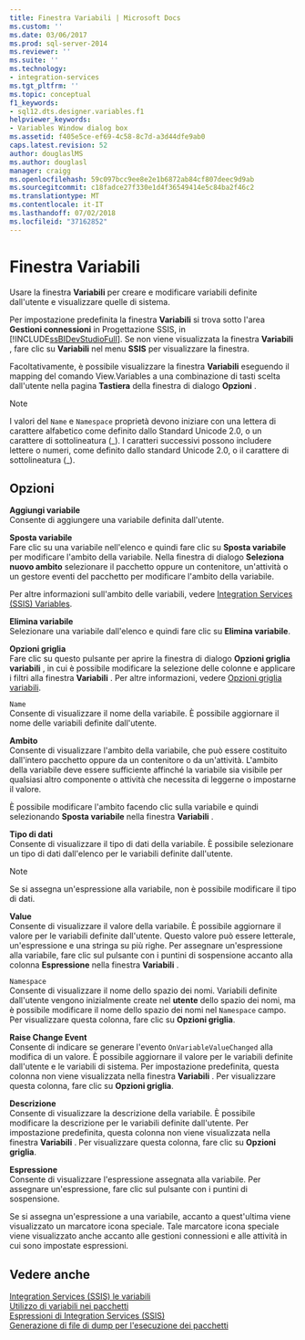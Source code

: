```yaml
---
title: Finestra Variabili | Microsoft Docs
ms.custom: ''
ms.date: 03/06/2017
ms.prod: sql-server-2014
ms.reviewer: ''
ms.suite: ''
ms.technology:
- integration-services
ms.tgt_pltfrm: ''
ms.topic: conceptual
f1_keywords:
- sql12.dts.designer.variables.f1
helpviewer_keywords:
- Variables Window dialog box
ms.assetid: f405e5ce-ef69-4c58-8c7d-a3d44dfe9ab0
caps.latest.revision: 52
author: douglaslMS
ms.author: douglasl
manager: craigg
ms.openlocfilehash: 59c097bcc9ee8e2e1b6872ab84cf807deec9d9ab
ms.sourcegitcommit: c18fadce27f330e1d4f36549414e5c84ba2f46c2
ms.translationtype: MT
ms.contentlocale: it-IT
ms.lasthandoff: 07/02/2018
ms.locfileid: "37162852"
---
```

# <a name="variables-window"></a>Finestra Variabili
  Usare la finestra **Variabili** per creare e modificare variabili definite dall'utente e visualizzare quelle di sistema.  
  
 Per impostazione predefinita la finestra **Variabili** si trova sotto l'area **Gestioni connessioni** in Progettazione SSIS, in [!INCLUDE[ssBIDevStudioFull](../includes/ssbidevstudiofull-md.md)]. Se non viene visualizzata la finestra **Variabili** , fare clic su **Variabili** nel menu **SSIS** per visualizzare la finestra.  
  
 Facoltativamente, è possibile visualizzare la finestra **Variabili** eseguendo il mapping del comando View.Variables a una combinazione di tasti scelta dall'utente nella pagina **Tastiera** della finestra di dialogo **Opzioni** .  
  
> [!NOTE]  
>  I valori del `Name` e `Namespace` proprietà devono iniziare con una lettera di carattere alfabetico come definito dallo Standard Unicode 2.0, o un carattere di sottolineatura (_). I caratteri successivi possono includere lettere o numeri, come definito dallo standard Unicode 2.0, o il carattere di sottolineatura (\_).  
  
## <a name="options"></a>Opzioni  
 **Aggiungi variabile**  
 Consente di aggiungere una variabile definita dall'utente.  
  
 **Sposta variabile**  
 Fare clic su una variabile nell'elenco e quindi fare clic su **Sposta variabile** per modificare l'ambito della variabile. Nella finestra di dialogo **Seleziona nuovo ambito** selezionare il pacchetto oppure un contenitore, un'attività o un gestore eventi del pacchetto per modificare l'ambito della variabile.  
  
 Per altre informazioni sull'ambito delle variabili, vedere [Integration Services &#40;SSIS&#41; Variables](integration-services-ssis-variables.md).  
  
 **Elimina variabile**  
 Selezionare una variabile dall'elenco e quindi fare clic su **Elimina variabile**.  
  
 **Opzioni griglia**  
 Fare clic su questo pulsante per aprire la finestra di dialogo **Opzioni griglia variabili** , in cui è possibile modificare la selezione delle colonne e applicare i filtri alla finestra **Variabili** . Per altre informazioni, vedere [Opzioni griglia variabili](../../2014/integration-services/variable-grid-options.md).  
  
 `Name`  
 Consente di visualizzare il nome della variabile. È possibile aggiornare il nome delle variabili definite dall'utente.  
  
 **Ambito**  
 Consente di visualizzare l'ambito della variabile, che può essere costituito dall'intero pacchetto oppure da un contenitore o da un'attività. L'ambito della variabile deve essere sufficiente affinché la variabile sia visibile per qualsiasi altro componente o attività che necessita di leggerne o impostarne il valore.  
  
 È possibile modificare l'ambito facendo clic sulla variabile e quindi selezionando **Sposta variabile** nella finestra **Variabili** .  
  
 **Tipo di dati**  
 Consente di visualizzare il tipo di dati della variabile. È possibile selezionare un tipo di dati dall'elenco per le variabili definite dall'utente.  
  
> [!NOTE]  
>  Se si assegna un'espressione alla variabile, non è possibile modificare il tipo di dati.  
  
 **Value**  
 Consente di visualizzare il valore della variabile. È possibile aggiornare il valore per le variabili definite dall'utente. Questo valore può essere letterale, un'espressione e una stringa su più righe. Per assegnare un'espressione alla variabile, fare clic sul pulsante con i puntini di sospensione accanto alla colonna **Espressione** nella finestra **Variabili** .  
  
 `Namespace`  
 Consente di visualizzare il nome dello spazio dei nomi. Variabili definite dall'utente vengono inizialmente create nel **utente** dello spazio dei nomi, ma è possibile modificare il nome dello spazio dei nomi nel `Namespace` campo. Per visualizzare questa colonna, fare clic su **Opzioni griglia**.  
  
 **Raise Change Event**  
 Consente di indicare se generare l'evento `OnVariableValueChanged` alla modifica di un valore. È possibile aggiornare il valore per le variabili definite dall'utente e le variabili di sistema. Per impostazione predefinita, questa colonna non viene visualizzata nella finestra **Variabili** . Per visualizzare questa colonna, fare clic su **Opzioni griglia**.  
  
 **Descrizione**  
 Consente di visualizzare la descrizione della variabile. È possibile modificare la descrizione per le variabili definite dall'utente. Per impostazione predefinita, questa colonna non viene visualizzata nella finestra **Variabili** . Per visualizzare questa colonna, fare clic su **Opzioni griglia**.  
  
 **Espressione**  
 Consente di visualizzare l'espressione assegnata alla variabile. Per assegnare un'espressione, fare clic sul pulsante con i puntini di sospensione.  
  
 Se si assegna un'espressione a una variabile, accanto a quest'ultima viene visualizzato un marcatore icona speciale. Tale marcatore icona speciale viene visualizzato anche accanto alle gestioni connessioni e alle attività in cui sono impostate espressioni.  
  
## <a name="see-also"></a>Vedere anche  
 [Integration Services &#40;SSIS&#41; le variabili](integration-services-ssis-variables.md)   
 [Utilizzo di variabili nei pacchetti](../../2014/integration-services/use-variables-in-packages.md)   
 [Espressioni di Integration Services &#40;SSIS&#41;](expressions/integration-services-ssis-expressions.md)   
 [Generazione di file di dump per l'esecuzione dei pacchetti](troubleshooting/generating-dump-files-for-package-execution.md)  
  
  
